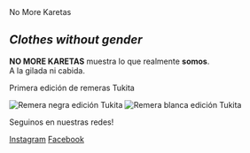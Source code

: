 <!DOCTYPE html>
<html>
<head>
	<title>No More Karetas</title>
	<meta charset="utf-8">
	<meta name="keywords" content="serigrafía, remeras, estampados, Tucumán">
	<meta name="description" content="No More Karetas es una marca de ropa con origen en Tucumán que dispone de distintos modelos de remeras 100% algodón peinado con un estampado en serigrafía.">
	<meta name="author" content="Tomás Pérez Ylian">
	<link rel="icon" href="Nmk.ico">
	<link rel="stylesheet" type="text/css" href="estilo.css">
	<link rel="stylesheet" type="text/css" href="normalize.css">
	<link href="https://fonts.googleapis.com/css2?family=Almendra:ital@0;1&family=Calligraffitti&family=Charm&family=Comforter&family=Condiment&family=Explora&family=Merienda&family=Moon+Dance&family=Quintessential&family=Sedgwick+Ave&family=Shalimar&family=Stint+Ultra+Condensed&family=Tangerine&family=UnifrakturMaguntia&display=swap" rel="stylesheet">
</head>
<body>
	<div class="menu">
	No More Karetas
</div>
	<h2><i>Clothes without gender</i></h2>
	<p><b>NO MORE KARETAS</b> muestra lo que realmente <b>somos</b>.<br> A la gilada ni cabida.</p>
 <p>
Primera edición de remeras Tukita 
 </p>
 <img src="https://i.ibb.co/FHrv2v5/n-Om-Or-E-000142020-3.jpg" alt="Remera negra edición Tukita">
<img src="https://i.ibb.co/hHMs1dH/n-Om-Or-E-000142020-6.jpg" alt="Remera blanca edición Tukita" border="0"><footer>
	<p> Seguinos en nuestras redes! </p>
<a href="https://www.instagram.com/nomorekaretas/">Instagram</a>
<a href="https://www.facebook.com/nomorekaretas">Facebook</a>
</footer>
</body>
</html>
